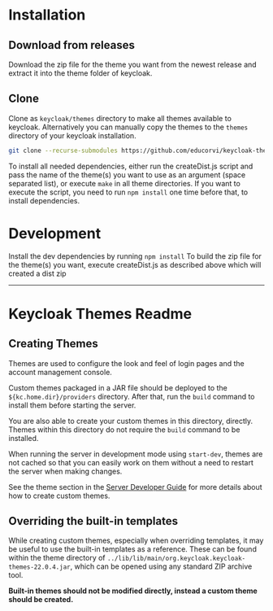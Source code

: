 # Installation
## Download from releases
Download the zip file for the theme you want from the newest release and extract it into the theme folder of keycloak.

## Clone
Clone as `keycloak/themes` directory to make all themes available to keycloak.
Alternatively you can manually copy the themes to the `themes` directory of your keycloak installation.
```bash
git clone --recurse-submodules https://github.com/educorvi/keycloak-themes.git /your/keycloak-dir/themes
```
To install all needed dependencies, either run the createDist.js script and pass the name of the theme(s) you want to use as an argument (space separated list), or execute `make` in all theme directories.
If you want to execute the script, you need to run `npm install` one time before that, to install dependencies.

# Development
Install the dev dependencies by running `npm install`
To build the zip file for the theme(s) you want, execute createDist.js as described above which will created a dist zip

---

# Keycloak Themes Readme
## Creating Themes

Themes are used to configure the look and feel of login pages and the account management console.

Custom themes packaged in a JAR file should be deployed to the `${kc.home.dir}/providers` directory. After that, run
the `build` command to install them before starting the server.

You are also able to create your custom themes in this directory, directly. Themes within this directory do not require
the `build` command to be installed.

When running the server in development mode using `start-dev`, themes are not cached so that you can easily work on them without a need to restart
the server when making changes.

See the theme section in the [Server Developer Guide](https://www.keycloak.org/docs/latest/server_development/#_themes) for more details about how to create custom themes.

## Overriding the built-in templates


While creating custom themes, especially when overriding templates, it may be useful to use the built-in templates as
a reference. These can be found within the theme directory of `../lib/lib/main/org.keycloak.keycloak-themes-22.0.4.jar`, which can be opened using any
standard ZIP archive tool.

**Built-in themes should not be modified directly, instead a custom theme should be created.**
